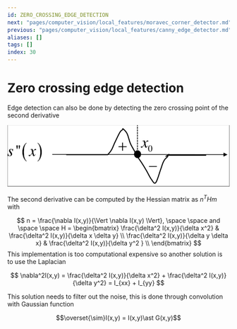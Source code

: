 ```yaml
---
id: ZERO_CROSSING_EDGE_DETECTION
next: "pages/computer_vision/local_features/moravec_corner_detector.md"
previous: "pages/computer_vision/local_features/canny_edge_detector.md"
aliases: []
tags: []
index: 30
---
```


# Zero crossing edge detection

Edge detection can also be done by detecting the zero crossing point of the second derivative

![](assets/computer_vision/Pasted_image_20240309153449.png)

The second derivative can be computed by the Hessian matrix as $n^THm$ with

$$
n = \frac{\nabla I(x,y)}{\Vert \nabla I(x,y) \Vert}, \space \space and \space \space
H = \begin{bmatrix}
\frac{\delta^2 I(x,y)}{\delta x^2} & \frac{\delta^2 I(x,y)}{\delta x \delta y} \\
\frac{\delta^2 I(x,y)}{\delta y \delta x} & \frac{\delta^2 I(x,y)}{\delta y^2 } \\
\end{bmatrix}
$$
This implementation is too computational expensive so another solution is to use the Laplacian

$$
\nabla^2I(x,y) = \frac{\delta^2 I(x,y)}{\delta x^2} + \frac{\delta^2 I(x,y)}{\delta y^2} = I_{xx} + I_{yy}
$$

This solution needs to filter out the noise, this is done through convolution with Gaussian function

$$\overset{\sim}I(x,y) = I(x,y)\ast G(x,y)$$
